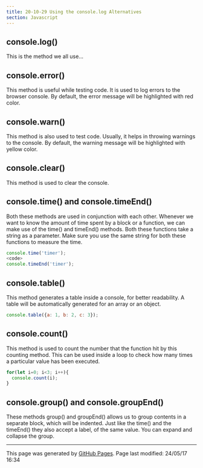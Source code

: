 ```yaml
---
title: 20-10-29 Using the console.log Alternatives
section: Javascript
---
```


## console.log()

This is the method we all use...

## console.error()

This method is useful while testing code. It is used to log errors to the browser console. By default, the error message will be highlighted with red color.

## console.warn()

This method is also used to test code. Usually, it helps in throwing warnings to the console. By default, the warning message will be highlighted with yellow color.

## console.clear()

This method is used to clear the console.

## console.time() and console.timeEnd()

Both these methods are used in conjunction with each other. Whenever we want to know the amount of time spent by a block or a function, we can make use of the time() and timeEnd() methods. Both these functions take a string as a parameter. Make sure you use the same string for both these functions to measure the time.

```javascript
console.time('timer'); 
<code>
console.timeEnd('timer');
```

## console.table()

This method generates a table inside a console, for better readability. A table will be automatically generated for an array or an object.

```javascript
console.table({a: 1, b: 2, c: 3}); 
```

## console.count()

This method is used to count the number that the function hit by this counting method. This can be used inside a loop to check how many times a particular value has been executed.

```javascript
for(let i=0; i<3; i++){
  console.count(i);
}
```

## console.group() and console.groupEnd()

These methods group() and groupEnd() allows us to group contents in a separate block, which will be indented. Just like the time() and the timeEnd() they also accept a label, of the same value. You can expand and collapse the group.

<hr>
<p class="pagedate">This page was generated by <a href=".">GitHub Pages</a>.  Page last modified: 24/05/17 16:34</p>
